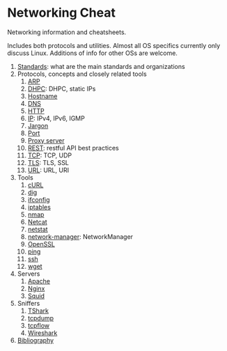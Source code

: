 # Networking Cheat

Networking information and cheatsheets.

Includes both protocols and utilities. Almost all OS specifics currently only discuss Linux. Additions of info for other OSs are welcome.

1.  [Standards](standards.md): what are the main standards and organizations
1.  Protocols, concepts and closely related tools
    1. [ARP](arp.md)
    1. [DHPC](dhpc.md): DHPC, static IPs
    1. [Hostname](hostname.md)
    1. [DNS](dns.md)
    1. [HTTP](http.md)
    1. [IP](ip.md): IPv4, IPv6, IGMP
    1. [Jargon](jargon.md)
    1. [Port](port.md)
    1. [Proxy server](proxy-server.md)
    1. [REST](rest.md): restful API best practices
    1. [TCP](tcp.md): TCP, UDP
    1. [TLS](tls.md): TLS, SSL
    1. [URL](url.md): URL, URI
1.  Tools
    1. [cURL](curl.md)
    1. [dig](dig.md)
    1. [ifconfig](ifconfig.md)
    1. [iptables](iptables.md)
    1. [nmap](nmap.md)
    1. [Netcat](netcat.md)
    1. [netstat](netstat.md)
    1. [network-manager](work-manager.md): NetworkManager
    1. [OpenSSL](openssl.md)
    1. [ping](ping.md)
    1. [ssh](ssh.md)
    1. [wget](wget.md)
1.  Servers
    1. [Apache](apache.md)
    1. [Nginx](nginx.md)
    1. [Squid](squid.md)
1.  Sniffers
    1. [TShark](tshark.md)
    1. [tcpdump](tcpdump.md)
    1. [tcpflow](tcpflow.md)
    1. [Wireshark](wireshark.md)
1.  [Bibliography](bibliography.md)
